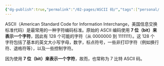 ```yaml
---
{"dg-publish":true,"permalink":"/02-pages/ASCII 码/","tags":["personal/blog","network/应用层"]}
---
```


ASCII（American Standard Code for Information Interchange，美国信息交换标准代码）是最常用的一种字符编码标准。原始的 ASCII 编码使用 **7 位（bit）来表示一个字符**，因此有 128 个可能的字符（从 0000000 到 1111111）。这 128 个字符包括了基本的英文大小写字母，数字，标点符号，一些非打印字符（例如换行符、退格符等），以及一些控制字符。

因为使用 **7 位（bit）来表示一个字符**，故而，也常称为 7 比特 ASCII 码。